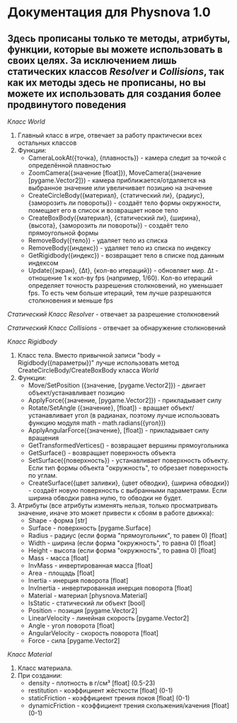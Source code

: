 # Документация для Physnova 1.0

## Здесь прописаны только те методы, атрибуты, функции, которые вы можете использовать в своих целях. За исключением лишь статических классов *Resolver* и *Collisions*, так как их методы здесь не прописаны, но вы можете их использовать для создания более продвинутого поведения

*Класс World*
1) Главный класс в игре, отвечает за работу практически всех остальных классов
2) Функции:
    * CameraLookAt({точка}, {плавность}) - камера следит за точкой с определённой плавностью
    * ZoomCamera({значение [float]}), MoveCamera({значение [pygame.Vector2]}) - камера приближается/отдаляется на выбранное значение или увеличивает позицию на значение
    * CreateCircleBody({материал}, {статический ли}, {радиус}, {заморозить ли повороты}) - создаёт тело формы окружности, помещает его в список и возвращает новое тело
    * CreateBoxBody({материал}, {статический ли}, {ширина}, {высота}, {заморозить ли повороты}) - создаёт тело прямоугольной формы
    * RemoveBody({тело}) - удаляет тело из списка
    * RemoveBody({индекс}) - удаляет тело из списка по индексу
    * GetRigidbody({индекс}) - возвращает тело в списке под данным индексом
    * Update({экран}, {Δt}, {кол-во итераций}) - обновляет мир. Δt - отношение 1 к кол-ву fps (например, 1/60). Кол-во итераций определяет точность разрешения столкновений, но уменьшает fps. То есть чем больше итераций, тем лучше разрешаются столкновения и меньше fps

*Статический Класс Resolver* - отвечает за разрешение столкновений

*Статический Класс Collisions* - отвечает за обнаружение столкновений

*Класс Rigidbody* 
1) Класс тела. Вместо привычной записи "body = Rigidbody({параметры})" лучше использовать метод CreateCircleBody/CreateBoxBody класса *World*
2) Функции:
    * Move/SetPosition ({значение, [pygame.Vector2]}) - двигает объект/устанавливает позицию
    * ApplyForce({значение, [pygame.Vector2]}) - прикладывает силу
    * Rotate/SetAngle ({значение}, [float]) - вращает объект/устанавливает угол (в радианах, поэтому лучше использовать функцию модуля math - math.radians({угол}))
    * ApplyAngularForce({значение}, [float]) - прикладывает силу вращения
    * GetTransformedVertices() - возвращает вершины прямоугольника
    * GetSurface() - возвращает поверхность объекта
    * SetSurface({поверхность}) - устанавливает поверхность объекту. Если тип формы объекта "окружность", то обрезает поверхность по углам.
    * CreateSurface({цвет заливки}, {цвет обводки}, {ширина обводки}) - создаёт новую поверхность с выбранными параметрами. Если ширина обводки равна нулю, то обводки не будет.
3) Атрибуты (все атрибуты изменять нельзя, только просматривать значение, иначе это может привести к сбоям в работе движка):
    * Shape - форма [str]
    * Surface - поверхность [pygame.Surface]
    * Radius - радиус (если форма "прямоугольник", то равен 0) [float]
    * Width - ширина (если форма "окружность", то равна 0) [float]
    * Height - высота (если форма "окружность", то равна 0) [float]
    * Mass - масса [float]
    * InvMass - инвертированная масса [float]
    * Area - площадь [float]
    * Inertia - инерция поворота [float]
    * InvInertia - инвертированная инерция поворота [float]
    * Material - материал [physnova.Material]
    * IsStatic - статический ли объект [bool]
    * Position - позиция [pygame.Vector2]
    * LinearVelocity - линейная скорость [pygame.Vector2]
    * Angle - угол поворота [float]
    * AngularVelocity - скорость поворота [float]
    * Force - сила [pygame.Vector2]

*Класс Material*
1) Класс материала.
2) При создании:
    * density - плотность в г/см³ [float] (0.5-23)
    * restitution - коэффициент жёсткости [float] (0-1)
    * staticFriction - коэффициент трения покоя [float] (0-1)
    * dynamicFriction - коэффициент трения скольжения/качения [float] (0-1)